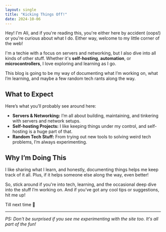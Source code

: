 ```yaml
---
layout: single
title: "Kicking Things Off!"
date: 2024-10-06
---
```


Hey! I'm Ali, and if you're reading this, you're either here by accident (oops!) or you're curious about what I do. Either way, welcome to my little corner of the web!

I'm a techie with a focus on servers and networking, but I also dive into all kinds of other stuff. Whether it's **self-hosting**, **automation**, or **microcontrollers**, I love exploring and learning as I go.

This blog is going to be my way of documenting what I’m working on, what I’m learning, and maybe a few random tech rants along the way.

## What to Expect

Here’s what you’ll probably see around here:

- **Servers & Networking:** I’m all about building, maintaining, and tinkering with servers and network setups.
- **Self-hosting Projects:** I like keeping things under my control, and self-hosting is a huge part of that.
- **Random Tech Stuff:** From trying out new tools to solving weird tech problems, I’m always experimenting.

## Why I’m Doing This

I like sharing what I learn, and honestly, documenting things helps me keep track of it all. Plus, if it helps someone else along the way, even better!

So, stick around if you're into tech, learning, and the occasional deep dive into the stuff I’m working on. And if you’ve got any cool tips or suggestions, hit me up!

Till next time 👋

---

*PS: Don't be surprised if you see me experimenting with the site too. It's all part of the fun!*
